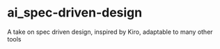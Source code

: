 # ai_spec-driven-design
A take on spec driven design, inspired by Kiro, adaptable to many other tools
